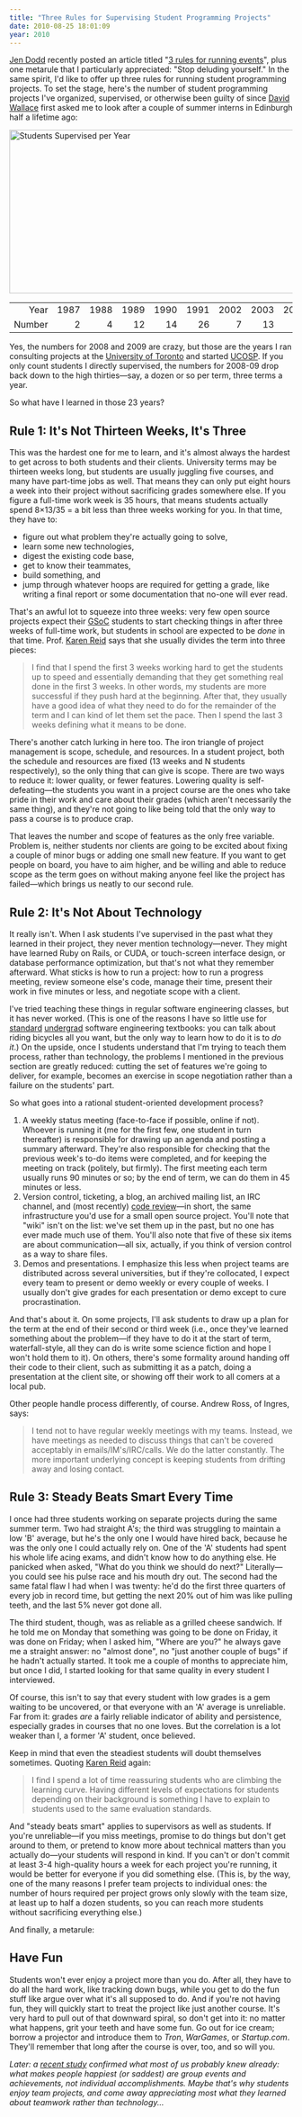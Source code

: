 ```yaml
---
title: "Three Rules for Supervising Student Programming Projects"
date: 2010-08-25 18:01:09
year: 2010
---
```

<a href="http://jendodd.com">Jen Dodd</a> recently posted an article titled "<a href="http://jendodd.com/2010/08/16/3-rules-for-running-events/">3 rules for running events</a>", plus one metarule that I particularly appreciated: "Stop deluding yourself."  In the same spirit, I'd like to offer up three rules for running student programming projects.  To set the stage, here's the number of student programming projects I've organized, supervised, or otherwise been guilty of since <a href="http://en.wikipedia.org/wiki/David_Wallace_%28physicist%29">David Wallace</a> first asked me to look after a couple of summer interns in Edinburgh half a lifetime ago:
<div>

<img title="students-supervised-per-year" src="{{'/files/2010/08/students-supervised-per-year.png' | relative_url}}" border="0" alt="Students Supervised per Year" width="525" height="291" />
<table>
<tbody>
<tr style="text-align: right;">
<td>Year</td>
<td>1987</td>
<td>1988</td>
<td>1989</td>
<td>1990</td>
<td>1991</td>
<td>2002</td>
<td>2003</td>
<td>2004</td>
<td>2005</td>
<td>2006</td>
<td>2007</td>
<td>2008</td>
<td>2009</td>
<td>2010</td>
</tr>
<tr>
<td>Number</td>
<td style="text-align: right;">2</td>
<td style="text-align: right;">4</td>
<td style="text-align: right;">12</td>
<td style="text-align: right;">14</td>
<td style="text-align: right;">26</td>
<td style="text-align: right;">7</td>
<td style="text-align: right;">13</td>
<td style="text-align: right;">35</td>
<td style="text-align: right;">42</td>
<td style="text-align: right;">34</td>
<td style="text-align: right;">38</td>
<td style="text-align: right;">78</td>
<td style="text-align: right;">110</td>
<td style="text-align: right;">49</td>
</tr>
</tbody>
</table>
</div>
Yes, the numbers for 2008 and 2009 are crazy, but those are the years I ran consulting projects at the <a href="http://www.utoronto.ca">University of Toronto</a> and started <a href="http://ucosp.ca">UCOSP</a>.  If you only count students I directly supervised, the numbers for 2008-09 drop back down to the high thirties&mdash;say, a dozen or so per term, three terms a year.

So what have I learned in those 23 years?
<h2>Rule 1: It's Not Thirteen Weeks, It's Three</h2>
This was the hardest one for me to learn, and it's almost always the hardest to get across to both students and their clients.  University terms may be thirteen weeks long, but students are usually juggling five courses, and many have part-time jobs as well.  That means they can only put eight hours a week into their project without sacrificing grades somewhere else.  If you figure a full-time work week is 35 hours, that means students actually spend 8×13/35 = a bit less than three weeks working for you.  In that time, they have to:
<ul>
	<li>figure out what problem they're actually going to solve,</li>
	<li>learn some new technologies,</li>
	<li>digest the existing code base,</li>
	<li>get to know their teammates,</li>
	<li>build something, and</li>
	<li>jump through whatever hoops are required for getting a grade, like writing a final report or some documentation that no-one will ever read.</li>
</ul>
That's an awful lot to squeeze into three weeks: very few open source projects expect their <a href="http://code.google.com/soc/">GSoC</a> students to start checking things in after three weeks of full-time work, but students in school are expected to be <em>done</em> in that time.  Prof. <a href="http://www.cs.utoronto.ca/~reid">Karen Reid</a> says that she usually divides the term into three pieces:
<blockquote>I find that I spend the first 3 weeks working hard to get the students up to speed and essentially demanding that they get something real done in the first 3 weeks.  In other words, my students are more successful if they push hard at the beginning. After that, they usually have a good idea of what they need to do for the remainder of the term and I can kind of let them set the pace.  Then I spend the last 3 weeks defining what it means to be done.</blockquote>
There's another catch lurking in here too.  The iron triangle of project management is scope, schedule, and resources.  In a student project, both the schedule and resources are fixed (13 weeks and N students respectively), so the only thing that can give is scope.  There are two ways to reduce it: lower quality, or fewer features.  Lowering quality is self-defeating&mdash;the students you want in a project course are the ones who take pride in their work and care about their grades (which aren't necessarily the same thing), and they're not going to like being told that the only way to pass a course is to produce crap.

That leaves the number and scope of features as the only free variable.  Problem is, neither students nor clients are going to be excited about fixing a couple of minor bugs or adding one small new feature.  If you want to get people on board, you have to aim higher, and be willing and able to reduce scope as the term goes on without making anyone feel like the project has failed&mdash;which brings us neatly to our second rule.
<h2>Rule 2: It's Not About Technology</h2>
It really isn't.  When I ask students I've supervised in the past what they learned in their project, they never mention technology&mdash;never.  They might have learned Ruby on Rails, or CUDA, or touch-screen interface design, or database performance optimization, but that's not what they remember afterward.  What sticks is how to run a project: how to run a progress meeting, review someone else's code, manage their time, present their work in five minutes or less, and negotiate scope with a client.

I've tried teaching these things in regular software engineering classes, but it has never worked.  (This is one of the reasons I have so little use for <a href="http://www.amazon.com/Software-Engineering-9th-Ian-Sommerville/dp/0137035152">standard</a> <a href="http://www.amazon.com/Software-Engineering-Practitioners-Roger-Pressman/dp/0073375977">undergrad</a> software engineering textbooks: you can talk about riding bicycles all you want, but the only way to learn how to do it is to <em>do it</em>.)  On the upside, once I students understand that I'm trying to teach them process, rather than technology, the problems I mentioned in the previous section are greatly reduced: cutting the set of features we're going to deliver, for example, becomes an exercise in scope negotiation rather than a failure on the students' part.

So what goes into a rational student-oriented development process?
<ol>
	<li>A weekly status meeting (face-to-face if possible, online if not).  Whoever is running it (me for the first few, one student in turn thereafter) is responsible for drawing up an agenda and posting a summary afterward.  They're also responsible for checking that the previous week's to-do items were completed, and for keeping the meeting on track (politely, but firmly).  The first meeting each term usually runs 90 minutes or so; by the end of term, we can do them in 45 minutes or less.</li>
	<li>Version control, ticketing, a blog, an archived mailing list, an IRC channel, and (most recently) <a href="http://www.reviewboard.org/">code review</a>&mdash;in short, the same infrastructure you'd use for a small open source project.  You'll note that "wiki" isn't on the list: we've set them up in the past, but no one has ever made much use of them.  You'll also note that five of these six items are about communication&mdash;all six, actually, if you think of version control as a way to share files.</li>
	<li>Demos and presentations.  I emphasize this less when project teams are distributed across several universities, but if they're collocated, I expect every team to present or demo weekly or every couple of weeks.  I usually don't give grades for each presentation or demo except to cure procrastination.</li>
</ol>
And that's about it.  On some projects, I'll ask students to draw up a plan for the term at the end of their second or third week (i.e., once they've learned something about the problem&mdash;if they have to do it at the start of term, waterfall-style, all they can do is write some science fiction and hope I won't hold them to it).  On others, there's some formality around handing off their code to their client, such as submitting it as a patch, doing a presentation at the client site, or showing off their work to all comers at a local pub.

Other people handle process differently, of course.  Andrew Ross, of Ingres, says:
<blockquote>I tend not to have regular weekly meetings with my teams. Instead, we have meetings as needed to discuss things that can't be covered acceptably in emails/IM's/IRC/calls. We do the latter constantly. The more important underlying concept is keeping students from drifting away and losing contact.</blockquote>
<h2>Rule 3: Steady Beats Smart Every Time</h2>
I once had three students working on separate projects during the same summer term.  Two had straight A's; the third was struggling to maintain a low 'B' average, but he's the only one I would have hired back, because he was the only one I could actually rely on.  One of the 'A' students had spent his whole life acing exams, and didn't know how to do anything else.  He panicked when asked, "What do you think we should do next?" Literally&mdash;you could see his pulse race and his mouth dry out.  The second had the same fatal flaw I had when I was twenty: he'd do the first three quarters of every job in record time, but getting the next 20% out of him was like pulling teeth, and the last 5% never got done all.

The third student, though, was as reliable as a grilled cheese sandwich.  If he told me on Monday that something was going to be done on Friday, it was done on Friday; when I asked him, "Where are you?" he always gave me a straight answer: no "almost done", no "just another couple of bugs" if he hadn't actually started.  It took me a couple of months to appreciate him, but once I did, I started looking for that same quality in every student I interviewed.

Of course, this isn't to say that every student with low grades is a gem waiting to be uncovered, or that everyone with an 'A' average is unreliable.  Far from it: grades <em>are</em> a fairly reliable indicator of ability and persistence, especially grades in courses that no one loves.  But the correlation is a lot weaker than I, a former 'A' student, once believed.

Keep in mind that even the steadiest students will doubt themselves sometimes.  Quoting <a href="http://www.cs.utoronto.ca/~reid">Karen Reid</a> again:
<blockquote>I find I spend a lot of time reassuring students who are climbing the learning curve.  Having different levels of expectations for students depending on their background is something I have to explain to students used to the same evaluation standards.</blockquote>
And "steady beats smart" applies to supervisors as well as students.  If you're unreliable&mdash;if you miss meetings, promise to do things but don't get around to them, or pretend to know more about technical matters than you actually do&mdash;your students will respond in kind.  If you can't or don't commit at least 3-4 high-quality hours a week for each project you're running, it would be better for everyone if you did something else.  (This is, by the way, one of the many reasons I prefer team projects to individual ones: the number of hours required per project grows only slowly with the team size, at least up to half a dozen students, so you can reach more students without sacrificing everything else.)

And finally, a metarule:
<h2>Have Fun</h2>
Students won't ever enjoy a project more than you do.  After all, they have to do all the hard work, like tracking down bugs, while you get to do the fun stuff like argue over what it's all supposed to do.  And if you're not having fun, they will quickly start to treat the project like just another course.  It's very hard to pull out of that downward spiral, so don't get into it: no matter what happens, grit your teeth and have some fun.  Go out for ice cream; borrow a projector and introduce them to <cite>Tron</cite>, <cite>WarGames</cite>, or <cite>Startup.com</cite>.  They'll remember that long after the course is over, too, and so will you.

<em>Later: a <a href="http://www.futurity.org/society-culture/what-makes-us-happy-can-make-us-sad/">recent study</a> confirmed what most of us probably knew already: what makes people happiest (or saddest) are group events and achievements, not individual accomplishments.  Maybe that's why students enjoy team projects, and come away appreciating most what they learned about teamwork rather than technology...</em>
